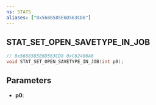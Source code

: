 ```yaml
---
ns: STATS
aliases: ["0x5688585E6D563CD8"]
---
```

## STAT_SET_OPEN_SAVETYPE_IN_JOB

```c
// 0x5688585E6D563CD8 0xC62406A6
void STAT_SET_OPEN_SAVETYPE_IN_JOB(int p0);
```

## Parameters
* **p0**: 

